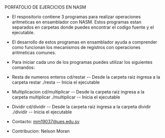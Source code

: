 PORFATOLIO DE EJERCICIOS EN NASM

- El respositorio contiene 3 programas para realizar operaciones aritmeticas en ensamblador con NASM. Estos programas estan separados en carpetas donde puedes encontrar el codigo fuente y el ejecutable.
- El desarrollo de estos programas en ensamblador ayuda a comprender como funcionan los mecanismos de registros con operaciones aritmeticas comunes.
- Para iniciar cada uno de los programas puedes utilizar los siguientes comandos:

- Resta de numeros enteros
    cd/restar      -- Desde la carpeta raiz ingresa a la carpeta restar
    ./resta        -- Inicia el ejecutable

- Multiplicacion
    cd/multiplicar  -- Desde la carpeta raiz ingresa a la carpeta multiplicar
    ./multiplicar   -- Inicia el ejecutable

- Dividir
    cd/dividir      -- Desde la carpeta raiz ingresa a la carpeta dividir
    ./dividir       -- Inicia el ejecutable

- Contacto: mm19037@ues.edu.sv
- Contribucion: Nelson Moran